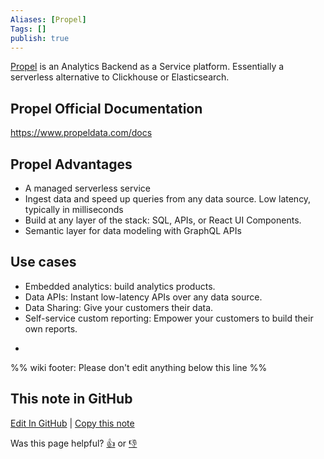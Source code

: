 ```yaml
---
Aliases: [Propel]
Tags: []
publish: true
---
```

[Propel](https://propeldata.com) is an Analytics Backend as a Service platform. Essentially a serverless alternative to Clickhouse or Elasticsearch.

## Propel Official Documentation

https://www.propeldata.com/docs

## Propel Advantages

- A managed serverless service
- Ingest data and speed up queries from any data source.  Low latency, typically in milliseconds
- Build at any layer of the stack: SQL, APIs, or React UI Components.
- Semantic layer for data modeling with GraphQL APIs

## Use cases

- Embedded analytics: build analytics products.
- Data APIs: Instant low-latency APIs over any data source.
- Data Sharing: Give your customers their data.
- Self-service custom reporting: Empower your customers to build their own reports.
- ```

%% wiki footer: Please don't edit anything below this line %%

## This note in GitHub

<span class="git-footer">[Edit In GitHub](https://github.dev/data-engineering-community/data-engineering-wiki/blob/main/Tools/Databricks.md "git-hub-edit-note") | [Copy this note](https://raw.githubusercontent.com/data-engineering-community/data-engineering-wiki/main/Tools/Databricks.md "git-hub-copy-note")</span>

<span class="git-footer">Was this page helpful?
[👍](https://tally.so/r/mOaxjk?rating=Yes&url=https://dataengineering.wiki/Tools/Databricks) or [👎](https://tally.so/r/mOaxjk?rating=No&url=https://dataengineering.wiki/Tools/Databricks)</span>

